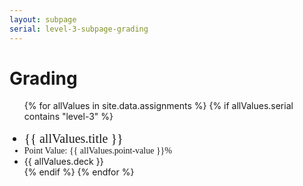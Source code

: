 ```yaml
---
layout: subpage
serial: level-3-subpage-grading
---
```

# Grading
<ul>
{% for allValues in site.data.assignments %}
	{% if allValues.serial contains "level-3" %} 
	<li style="font-family: 'FiraSans-Medium'; font-size: 1.25rem; margin-top: 1rem;">{{ allValues.title }}</li>
	<li style="font-family: 'FiraSans-MediumItalic';">Point Value: {{ allValues.point-value }}%</li>
	<li style="">{{ allValues.deck }}</li>
	{% endif %}
{% endfor %}
</ul>
